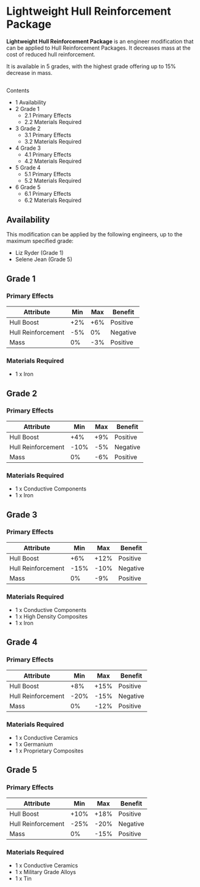 # Lightweight Hull Reinforcement Package
**Lightweight Hull Reinforcement Package** is an engineer modification that can be applied to Hull Reinforcement Packages. It decreases mass at the cost of reduced hull reinforcement.

It is available in 5 grades, with the highest grade offering up to 15% decrease in mass.

## 

Contents

- 1 Availability
- 2 Grade 1
    - 2.1 Primary Effects
    - 2.2 Materials Required
- 3 Grade 2
    - 3.1 Primary Effects
    - 3.2 Materials Required
- 4 Grade 3
    - 4.1 Primary Effects
    - 4.2 Materials Required
- 5 Grade 4
    - 5.1 Primary Effects
    - 5.2 Materials Required
- 6 Grade 5
    - 6.1 Primary Effects
    - 6.2 Materials Required

## Availability

This modification can be applied by the following engineers, up to the maximum specified grade:

- Liz Ryder (Grade 1)
- Selene Jean (Grade 5)

## Grade 1

### Primary Effects

| Attribute | Min | Max | Benefit |
| --- | --- | --- | --- |
| Hull Boost | +2% | +6% | Positive |
| Hull Reinforcement | -5% | 0% | Negative |
| Mass | 0% | -3% | Positive |

### Materials Required

- 1 x Iron

## Grade 2

### Primary Effects

| Attribute | Min | Max | Benefit |
| --- | --- | --- | --- |
| Hull Boost | +4% | +9% | Positive |
| Hull Reinforcement | -10% | -5% | Negative |
| Mass | 0% | -6% | Positive |

### Materials Required

- 1 x Conductive Components
- 1 x Iron

## Grade 3

### Primary Effects

| Attribute | Min | Max | Benefit |
| --- | --- | --- | --- |
| Hull Boost | +6% | +12% | Positive |
| Hull Reinforcement | -15% | -10% | Negative |
| Mass | 0% | -9% | Positive |

### Materials Required

- 1 x Conductive Components
- 1 x High Density Composites
- 1 x Iron

## Grade 4

### Primary Effects

| Attribute | Min | Max | Benefit |
| --- | --- | --- | --- |
| Hull Boost | +8% | +15% | Positive |
| Hull Reinforcement | -20% | -15% | Negative |
| Mass | 0% | -12% | Positive |

### Materials Required

- 1 x Conductive Ceramics
- 1 x Germanium
- 1 x Proprietary Composites

## Grade 5

### Primary Effects

| Attribute | Min | Max | Benefit |
| --- | --- | --- | --- |
| Hull Boost | +10% | +18% | Positive |
| Hull Reinforcement | -25% | -20% | Negative |
| Mass | 0% | -15% | Positive |

### Materials Required

- 1 x Conductive Ceramics
- 1 x Military Grade Alloys
- 1 x Tin